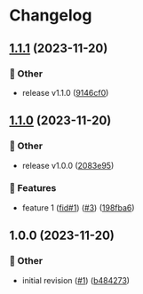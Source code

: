 # Changelog

## [1.1.1](https://github.com/jgallinari/please-release/compare/v1.1.0...v1.1.1) (2023-11-20)


### 🧰 Other

* release v1.1.0 ([9146cf0](https://github.com/jgallinari/please-release/commit/9146cf0c709a555c6e0b6578597478897a64318b))

## [1.1.0](https://github.com/jgallinari/please-release/compare/v1.0.0...v1.1.0) (2023-11-20)

### 🧰 Other

* release v1.0.0 ([2083e95](https://github.com/jgallinari/please-release/commit/2083e9590badfee01ac05304847e495e602133b9))

### 🚀 Features

* feature 1 ([fid#1](https://airnity.fibery.io/Work/Feature/1)) ([#3](https://github.com/jgallinari/please-release/issues/3)) ([198fba6](https://github.com/jgallinari/please-release/commit/198fba6ef033837492f381f1b624df3b4ca696f4))

## 1.0.0 (2023-11-20)

### 🧰 Other

* initial revision ([#1](https://github.com/jgallinari/please-release/issues/1)) ([b484273](https://github.com/jgallinari/please-release/commit/b4842730269fc4a207ff6e3ba4527eec8a031e28))
